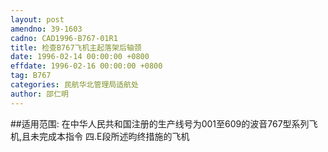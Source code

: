 ```yaml
---
layout: post
amendno: 39-1603
cadno: CAD1996-B767-01R1
title: 检查B767飞机主起落架后轴颈
date: 1996-02-14 00:00:00 +0800
effdate: 1996-02-16 00:00:00 +0800
tag: B767
categories: 民航华北管理局适航处
author: 邵仁明
---
```


##适用范围:
在中华人民共和国注册的生产线号为001至609的波音767型系列飞机,且未完成本指令
四.E段所述昀终措施的飞机

